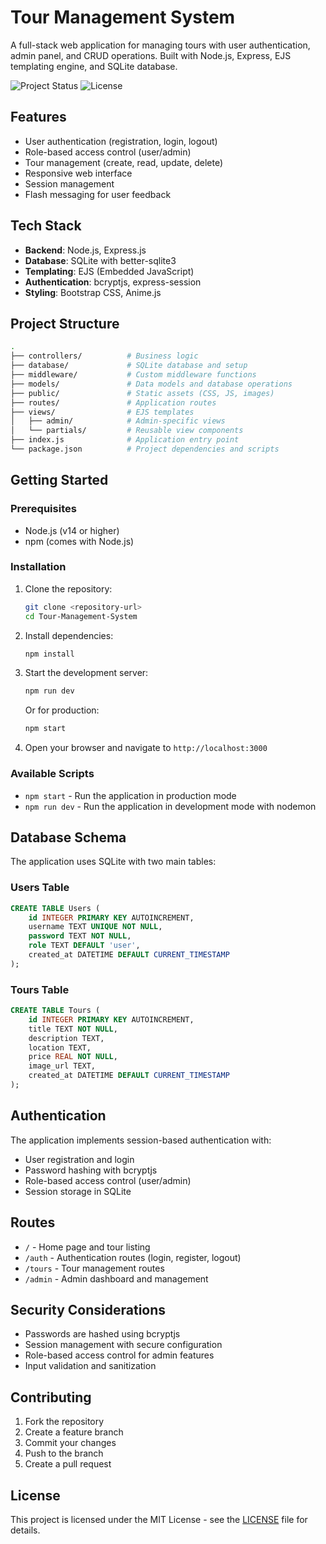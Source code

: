 # Tour Management System

A full-stack web application for managing tours with user authentication, admin panel, and CRUD operations. Built with Node.js, Express, EJS templating engine, and SQLite database.

![Project Status](https://img.shields.io/badge/status-active-brightgreen)
![License](https://img.shields.io/badge/license-MIT-blue)

## Features

- User authentication (registration, login, logout)
- Role-based access control (user/admin)
- Tour management (create, read, update, delete)
- Responsive web interface
- Session management
- Flash messaging for user feedback

## Tech Stack

- **Backend**: Node.js, Express.js
- **Database**: SQLite with better-sqlite3
- **Templating**: EJS (Embedded JavaScript)
- **Authentication**: bcryptjs, express-session
- **Styling**: Bootstrap CSS, Anime.js

## Project Structure

```bash
.
├── controllers/          # Business logic
├── database/             # SQLite database and setup
├── middleware/           # Custom middleware functions
├── models/               # Data models and database operations
├── public/               # Static assets (CSS, JS, images)
├── routes/               # Application routes
├── views/                # EJS templates
│   ├── admin/            # Admin-specific views
│   └── partials/         # Reusable view components
├── index.js              # Application entry point
└── package.json          # Project dependencies and scripts
```

## Getting Started

### Prerequisites

- Node.js (v14 or higher)
- npm (comes with Node.js)

### Installation

1. Clone the repository:

   ```bash
   git clone <repository-url>
   cd Tour-Management-System
   ```

2. Install dependencies:

   ```bash
   npm install
   ```

3. Start the development server:

   ```bash
   npm run dev
   ```

   Or for production:

   ```bash
   npm start
   ```

4. Open your browser and navigate to `http://localhost:3000`

### Available Scripts

- `npm start` - Run the application in production mode
- `npm run dev` - Run the application in development mode with nodemon

## Database Schema

The application uses SQLite with two main tables:

### Users Table

```sql
CREATE TABLE Users (
    id INTEGER PRIMARY KEY AUTOINCREMENT,
    username TEXT UNIQUE NOT NULL,
    password TEXT NOT NULL,
    role TEXT DEFAULT 'user',
    created_at DATETIME DEFAULT CURRENT_TIMESTAMP
);
```

### Tours Table

```sql
CREATE TABLE Tours (
    id INTEGER PRIMARY KEY AUTOINCREMENT,
    title TEXT NOT NULL,
    description TEXT,
    location TEXT,
    price REAL NOT NULL,
    image_url TEXT,
    created_at DATETIME DEFAULT CURRENT_TIMESTAMP
);
```

## Authentication

The application implements session-based authentication with:

- User registration and login
- Password hashing with bcryptjs
- Role-based access control (user/admin)
- Session storage in SQLite

## Routes

- `/` - Home page and tour listing
- `/auth` - Authentication routes (login, register, logout)
- `/tours` - Tour management routes
- `/admin` - Admin dashboard and management

## Security Considerations

- Passwords are hashed using bcryptjs
- Session management with secure configuration
- Role-based access control for admin features
- Input validation and sanitization

## Contributing

1. Fork the repository
2. Create a feature branch
3. Commit your changes
4. Push to the branch
5. Create a pull request

## License

This project is licensed under the MIT License - see the [LICENSE](LICENSE) file for details.
